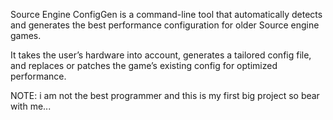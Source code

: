 Source Engine ConfigGen is a command-line tool that automatically detects and generates the best performance configuration for older Source engine games.

It takes the user’s hardware into account, generates a tailored config file, and replaces or patches the game’s existing config for optimized performance.

NOTE: i am not the best programmer and this is my first big project so bear with me...
